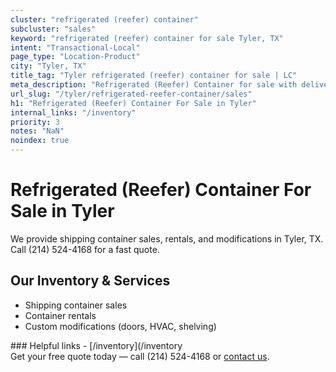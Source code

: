 ```yaml
---
cluster: "refrigerated (reefer) container"
subcluster: "sales"
keyword: "refrigerated (reefer) container for sale Tyler, TX"
intent: "Transactional-Local"
page_type: "Location-Product"
city: "Tyler, TX"
title_tag: "Tyler refrigerated (reefer) container for sale | LC"
meta_description: "Refrigerated (Reefer) Container for sale with delivery in Tyler, TX. LC Container — local Since 2003. Get pricing today."
url_slug: "/tyler/refrigerated-reefer-container/sales"
h1: "Refrigerated (Reefer) Container For Sale in Tyler"
internal_links: "/inventory"
priority: 3
notes: "NaN"
noindex: true
---
```


# Refrigerated (Reefer) Container For Sale in Tyler

We provide shipping container sales, rentals, and modifications in Tyler, TX. Call (214) 524-4168 for a fast quote.

## Our Inventory & Services
- Shipping container sales
- Container rentals
- Custom modifications (doors, HVAC, shelving)

<div data-section="internal-links">
### Helpful links
- [/inventory](/inventory
</div>

<div data-section="cta">
Get your free quote today — call (214) 524-4168 or <a href="/contact">contact us</a>.
</div>

<script type="application/ld+json">{"@context":"https://schema.org","@type":"FAQPage","mainEntity":[{"@type":"Question","name":"How much does delivery cost in Tyler, TX?","acceptedAnswer":{"@type":"Answer","text":"Delivery costs vary by distance and container size. Most deliveries in Tyler, TX range from $150-$300. Call (214) 524-4168 for an exact quote based on your specific location."}},{"@type":"Question","name":"Do you offer financing or payment plans?","acceptedAnswer":{"@type":"Answer","text":"We accept major credit cards, checks, and can discuss commercial terms for bulk purchases. Call (214) 524-4168 to discuss options."}},{"@type":"Question","name":"Can you customize containers in Tyler, TX?","acceptedAnswer":{"@type":"Answer","text":"Yes — we perform modifications like doors, HVAC, insulation, and shelving. Request a custom quote at (214) 524-4168 or via our contact form."}}]}</script>
